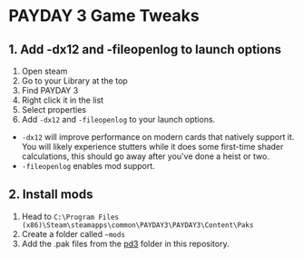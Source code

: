 # PAYDAY 3 Game Tweaks

## 1. Add -dx12 and -fileopenlog to launch options

1. Open steam
2. Go to your Library at the top
3. Find PAYDAY 3
4. Right click it in the list
5. Select properties
6. Add `-dx12` and `-fileopenlog` to your launch options.

- `-dx12` will improve performance on modern cards that natively support it. You will likely experience stutters while it does some first-time shader calculations, this should go away after you've done a heist or two.
- `-fileopenlog` enables mod support.

## 2. Install mods

1. Head to `C:\Program Files (x86)\Steam\steamapps\common\PAYDAY3\PAYDAY3\Content\Paks`
2. Create a folder called `~mods`
3. Add the .pak files from the [pd3](https://github.com/bigfinfrank/gametweaks/blob/main/pd3) folder in this repository.
